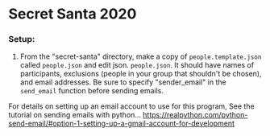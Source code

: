 # Secret Santa 2020

### Setup:
1. From the "secret-santa" directory, make a copy of `people.template.json` called `people.json` and edit json.
`people.json`. It should have names of participants, exclusions (people in your group that shouldn't be chosen), and email addresses.
Be sure to specify "sender_email" in the `send_email` function before sending emails.

For details on setting up an email account to use for this program,
See the tutorial on sending emails with python...
https://realpython.com/python-send-email/#option-1-setting-up-a-gmail-account-for-development